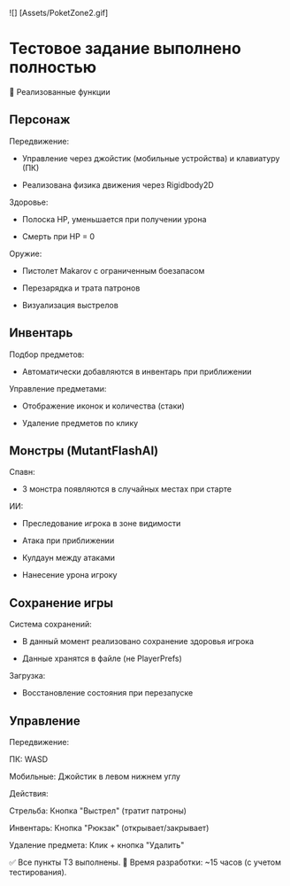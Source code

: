 ![] [Assets/PoketZone2.gif]

# Тестовое задание выполнено полностью

🔧 Реализованные функции
## Персонаж
Передвижение:

- Управление через джойстик (мобильные устройства) и клавиатуру (ПК)

- Реализована физика движения через Rigidbody2D

Здоровье:

- Полоска HP, уменьшается при получении урона

- Смерть при HP = 0

Оружие:

- Пистолет Makarov с ограниченным боезапасом

- Перезарядка и трата патронов

- Визуализация выстрелов

## Инвентарь
Подбор предметов:

- Автоматически добавляются в инвентарь при приближении

Управление предметами:

- Отображение иконок и количества (стаки)

- Удаление предметов по клику

## Монстры (MutantFlashAI)
Спавн:

- 3 монстра появляются в случайных местах при старте

ИИ:

- Преследование игрока в зоне видимости 

- Атака при приближении 

- Кулдаун между атаками

- Нанесение урона игроку

## Сохранение игры
Система сохранений:

- В данный момент реализовано сохранение здоровья игрока

- Данные хранятся в файле (не PlayerPrefs)

Загрузка:

- Восстановление состояния при перезапуске

## Управление
Передвижение:

ПК: WASD

Мобильные: Джойстик в левом нижнем углу

Действия:

Стрельба: Кнопка "Выстрел" (тратит патроны)

Инвентарь: Кнопка "Рюкзак" (открывает/закрывает)

Удаление предмета: Клик + кнопка "Удалить"


✅ Все пункты ТЗ выполнены.
📅 Время разработки: ~15 часов (с учетом тестирования).

